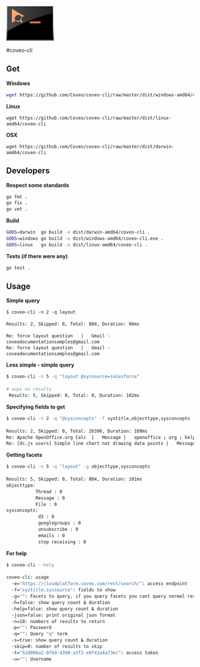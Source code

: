 ![Logo](doc/coveo-cli.png)

#coveo-cli


## Get

**Windows**
```bash
wget https://github.com/Coveo/coveo-cli/raw/master/dist/windows-amd64/coveo-cli.exe
```

**Linux**
```
wget https://github.com/Coveo/coveo-cli/raw/master/dist/linux-amd64/coveo-cli
```

**OSX**
```
wget https://github.com/Coveo/coveo-cli/raw/master/dist/darwin-amd64/coveo-cli
```

## Developers

**Respect some standards**
```bash
go fmt .
go fix .
go vet .
```

**Build**
```bash
GOOS=darwin  go build -o dist/darwin-amd64/coveo-cli .
GOOS=windows go build -o dist/windows-amd64/coveo-cli.exe .
GOOS=linux   go build -o dist/linux-amd64/coveo-cli .
```

**Tests (if there were any)**
```bash
go test .
```

## Usage
**Simple query**

    $ coveo-cli -n 2 -q layout

    Results: 2, Skipped: 0, Total: 804, Duration: 96ms

    Re: force layout question	|	Gmail - coveodocumentationsamples@gmail.com
    Re: force layout question	|	Gmail - coveodocumentationsamples@gmail.com

**Less simple - simple query**

```bash
$ coveo-cli -n 5 -q "layout @syssource=salesforce"

# oups no results
 Results: 5, Skipped: 0, Total: 0, Duration: 102ms
```

**Specifying fields to get**

```bash
$ coveo-cli -n 2 -q "@sysconcepts" -f systitle,objecttype,sysconcepts

Results: 2, Skipped: 0, Total: 26396, Duration: 109ms
Re: Apache OpenOffice.org Calc	|	Message	|	openoffice ; org ; helper column ; search criteria ; confusing think ; bug reporting ; choice of filters ; apache ; Formatting ; programmer ; submission
Re: [dc.js users] Simple line chart not drawing data points	|	Message	|	list of colors ; emails ; unsubscribe ; unmunged data ; googlegroups ; dc-js-user-group ; empty ; graph ; ordinalColors
```

**Getting facets**

```bash
$ coveo-cli -n 5 -q "layout" -g objecttype,sysconcepts

Results: 5, Skipped: 0, Total: 804, Duration: 101ms
objecttype:
           Thread : 0
           Message : 0
           File : 0
sysconcepts:
            d3 : 0
            googlegroups : 0
            unsubscribe : 0
            emails : 0
            stop receiving : 0
```

**For help**

```bash
$ coveo-cli --help

coveo-cli: usage
  -e="https://cloudplatform.coveo.com/rest/search/": access endpoint
  -f="systitle,syssource": fields to show
  -g="": Facets to query, if you query facets you cant query normal results
  -h=false: show query count & duration
  -help=false: show query count & duration
  -json=false: print original json format
  -n=10: numbers of results to return
  -p="": Password
  -q="": Query "q" term
  -s=true: show query count & duration
  -skip=0: number of results to skip
  -t="52d806a2-0f64-4390-a3f2-e0f41a4a73ec": access token
  -u="": Username
```
